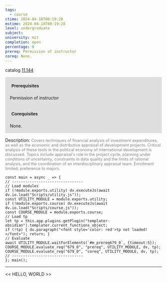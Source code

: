 ```yaml
---
tags:
  - course
ctime: 2024-04-18T00:19:28
mstime: 2024-04-18T00:19:28
level: undergraduate
subject: 
university: mit
completion: open
percentage: 0
prereq: Permission of instructor
coreq: None.
---
```


catalog [11.144](http://student.mit.edu/catalog/m11a.html#11.144)

<span style="display: block; padding: 15px; background-color: rgb(100, 100, 100, 0.2);"><font id="m_prereq679_0" style="display: block; font-family: Arial, sans-serif; font-weight: bold; padding: 5px">Prerequisites</font><br><span id="prereq679_0">Permission of instructor</span></span>
<span style="display: block; padding: 15px; background-color: rgb(100, 100, 100, 0.2);"><font id="m_coreq679_0" style="display: block; font-family: Arial, sans-serif; font-weight: bold; padding: 5px">Corequisites</font><br><span id="coreq679_0">None.</span></span>

<font style="">Description:</font>
<font style="color: grey; font-size: 0.8rem;">Covers techniques of financial analysis of investment expenditures, as well as the economic and distributive appraisal of development projects. Critical analysis of these tools in the political economy of international development is discussed. Topics include appraisal's role in the project cycle, planning under conditions of uncertainty, constraints in data quality and the limits of rational analysis, and the coordination of an interdisciplinary appraisal team. Enrollment limited; preference to majors.</font>

```dataviewjs
const main = async _ => {
// --------------------------------
// Load modules
if (!module.exports.utility) dv.executeJs(await dv.io.load("Scripts/utility.js"));
const UTILITY_MODULE = module.exports.utility;
if (!module.exports.course) dv.executeJs(await dv.io.load("Scripts/course.js"));
const COURSE_MODULE = module.exports.course;
// Load tp
let tp = this.app.plugins.getPlugin("templater-obsidian").templater.current_functions_object;
if (!tp) { dv.paragraph("<font style='color: red'>tp not loaded!</font>"); return; }
// Evaluate
await UTILITY_MODULE.waitForElements(`#m_prereq679_0`, {timeout:5});
COURSE_MODULE.evaluate_req("679_0", "prereq", UTILITY_MODULE, dv, tp);
COURSE_MODULE.evaluate_req("679_0", "coreq", UTILITY_MODULE, dv, tp);
// --------------------------------
}; main();
```

---

<< HELLO, WORLD >>
